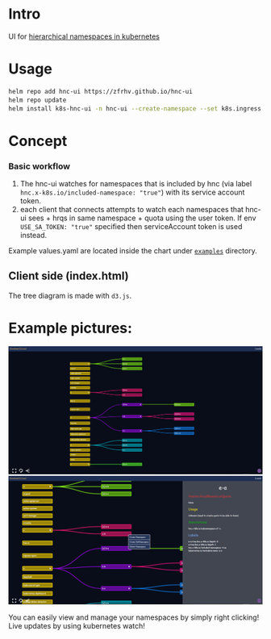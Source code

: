# Intro
UI for [hierarchical namespaces in kubernetes](https://github.com/kubernetes-sigs/hierarchical-namespaces)

# Usage
```bash
helm repo add hnc-ui https://zfrhv.github.io/hnc-ui
helm repo update
helm install k8s-hnc-ui -n hnc-ui --create-namespace --set k8s.ingress.host=hnc.test hnc-ui/hnc-ui
```

# Concept
### Basic workflow
1. The hnc-ui watches for namespaces that is included by hnc (via label `hnc.x-k8s.io/included-namespace: "true"`) with its service account token.
2. each client that connects attempts to watch each namespaces that hnc-ui sees + hrqs in same namespace + quota using the user token. If env `USE_SA_TOKEN: "true"` specified then serviceAccount token is used instead.

Example values.yaml are located inside the chart under [`examples`](./hnc-ui/examles) directory.

## Client side (index.html)
The tree diagram is made with `d3.js`.  

# Example pictures:
![hnc example 1 image](docs/hnc.png)
![hnc example 2 image](docs/hnc2.png)

You can easily view and manage your namespaces by simply right clicking!  
Live updates by using kubernetes watch!
